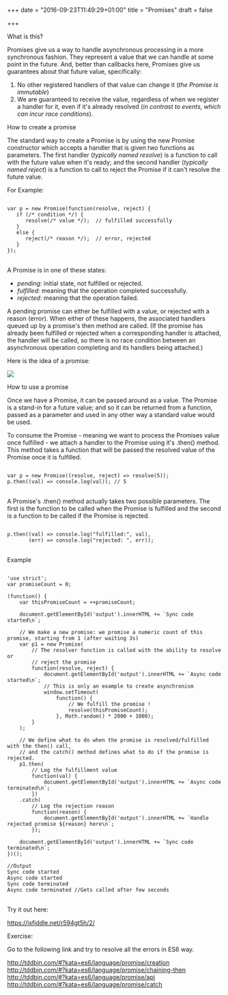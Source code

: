 +++
date = "2016-09-23T11:49:29+01:00"
title = "Promises"
draft = false

+++

<link rel="stylesheet" href="//cdnjs.cloudflare.com/ajax/libs/highlight.js/9.6.0/styles/androidstudio.min.css">
<script src="//cdnjs.cloudflare.com/ajax/libs/highlight.js/9.6.0/highlight.min.js"></script>
<script>hljs.initHighlightingOnLoad();</script>

<p class='custom-heading'>What is this?</p>

Promises give us a way to handle asynchronous processing in a more synchronous fashion. They represent a value that we can handle at some point in the future. And, better than callbacks here, Promises give us guarantees about that future value, specifically:

<ol>
  <li>No other registered handlers of that value can change it (<i>the Promise is immutable</i>)</li>
  <li>We are guaranteed to receive the value, regardless of when we register a handler for it, even if it's already resolved (<i>in contrast to events, which can incur race conditions</i>).</li>
</ol>

<p class='custom-sub-heading'>How to create a promise</p>

The standard way to create a Promise is by using the new Promise constructor which accepts a handler that is given two functions as parameters. The first handler (<i>typically named <highlight>resolve</highlight></i>) is a function to call with the future value when it's ready; and the second handler (<i>typically named <highlight>reject</highlight></i>) is a function to call to reject the Promise if it can't resolve the future value.

For Example:

<pre>
<code class="language-javascript">
var p = new Promise(function(resolve, reject) {  
   if (/* condition */) {
      resolve(/* value */);  // fulfilled successfully
   }
   else {
      reject(/* reason */);  // error, rejected
   }
});
</code>
</pre>

A Promise is in one of these states:

<ul>
  <li><i><highlight>pending:</highlight></i> initial state, not fulfilled or rejected.
  <li><i><highlight>fulfilled:</highlight></i> meaning that the operation completed successfully.
  <li><i><highlight>rejected:</highlight></i> meaning that the operation failed.
</ul>

A pending promise can either be fulfilled with a value, or rejected with a reason (error). When either of these happens, the associated handlers queued up by a promise's then method are called. (If the promise has already been fulfilled or rejected when a corresponding handler is attached, the handler will be called, so there is no race condition between an asynchronous operation completing and its handlers being attached.)

Here is the idea of a promise:

<img src="/img/promises.png" />

<p class='custom-sub-heading'>How to use a promise</p>

Once we have a Promise, it can be passed around as a value. The Promise is a stand-in for a future value; and so it can be returned from a function, passed as a parameter and used in any other way a standard value would be used.

To consume the Promise - meaning we want to process the Promises value once fulfilled - we attach a handler to the Promise using it's .then() method. This method takes a function that will be passed the resolved value of the Promise once it is fulfilled.

<pre>
<code class="language-javascript">
var p = new Promise((resolve, reject) => resolve(5));  
p.then((val) => console.log(val)); // 5  
</code>
</pre>

A Promise's .then() method actually takes two possible parameters. The first is the function to be called when the Promise is fulfilled and the second is a function to be called if the Promise is rejected.

<pre>
<code class="language-javascript">
p.then((val) => console.log("fulfilled:", val),  
       (err) => console.log("rejected: ", err));  
</code>
</pre>

<p class='custom-heading'>Example</p>

<pre>
<code class="language-javascript">
'use strict';
var promiseCount = 0;

(function() {
    var thisPromiseCount = ++promiseCount;

    document.getElementById('output').innerHTML += `Sync code started\n`;

    // We make a new promise: we promise a numeric count of this promise, starting from 1 (after waiting 3s)
    var p1 = new Promise(
        // The resolver function is called with the ability to resolve or
        // reject the promise
        function(resolve, reject) {
            document.getElementById('output').innerHTML += `Async code started\n`;
            // This is only an example to create asynchronism
            window.setTimeout(
                function() {
                    // We fulfill the promise !
                    resolve(thisPromiseCount);
                }, Math.random() * 2000 + 1000);
        }
    );

    // We define what to do when the promise is resolved/fulfilled with the then() call,
    // and the catch() method defines what to do if the promise is rejected.
    p1.then(
        // Log the fulfillment value
        function(val) {
            document.getElementById('output').innerHTML += `Async code terminated\n`;
        })
    .catch(
        // Log the rejection reason
        function(reason) {
            document.getElementById('output').innerHTML += `Handle rejected promise ${reason} here\n`;
        });

    document.getElementById('output').innerHTML += `Sync code terminated\n`;
})();

//Output
Sync code started
Async code started
Sync code terminated
Async code terminated //Gets called after few seconds
</code>
</pre>

<p class='custom-heading'>Try it out here:</p>

https://jsfiddle.net/r594gt5h/2/

<p class='custom-heading'>Exercise:</p>

Go to the following link and try to resolve all the errors in ES6 way.

http://tddbin.com/#?kata=es6/language/promise/creation <br/>
http://tddbin.com/#?kata=es6/language/promise/chaining-then <br/>
http://tddbin.com/#?kata=es6/language/promise/api <br/>
http://tddbin.com/#?kata=es6/language/promise/catch <br/>
